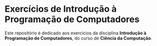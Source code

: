 # Exercícios de Introdução à Programação de Computadores

Este repositório é dedicado aos exercícios da disciplina **Introdução à Programação de Computadores**, do curso de **Ciência da Computação**.
